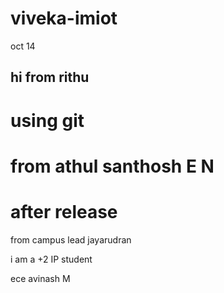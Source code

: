 # viveka-imiot
oct 14

## hi from rithu
# using git 

# from athul santhosh E N
# after release

from campus lead jayarudran

i am a +2 IP student

ece
 avinash M 
